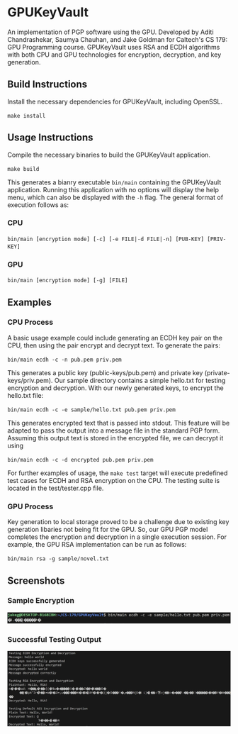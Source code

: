 # GPUKeyVault

An implementation of PGP software using the GPU. Developed by Aditi Chandrashekar, Saumya Chauhan, and Jake Goldman for Caltech's CS 179: GPU Programming course. GPUKeyVault uses RSA and ECDH algorithms with both CPU and GPU technologies for encryption, decryption, and key generation. 

## Build Instructions ##

Install the necessary dependencies for GPUKeyVault, including OpenSSL. 

`make install`

## Usage Instructions ##

Compile the necessary binaries to build the GPUKeyVault application.

`make build`

This generates a bianry executable `bin/main` containing the GPUKeyVault application. Running this application with no options will display the help menu, which can also be displayed with the `-h` flag. The general format of execution follows as: 

### CPU ###

`bin/main [encryption mode] [-c] [-e FILE|-d FILE|-n] [PUB-KEY] [PRIV-KEY]`

### GPU ###

`bin/main [encryption mode] [-g] [FILE]`

## Examples ## 

### CPU Process ###

A basic usage example could include generating an ECDH key pair on the CPU, then using the pair encrypt and decrypt text. To generate the pairs:

`bin/main ecdh -c -n pub.pem priv.pem`

This generates a public key (public-keys/pub.pem) and private key (private-keys/priv.pem). Our sample directory contains a simple hello.txt for testing encryption and decryption. With our newly generated keys, to encrypt the hello.txt file:

`bin/main ecdh -c -e sample/hello.txt pub.pem priv.pem`

This generates encrypted text that is passed into stdout. This feature will be adapted to pass the output into a message file in the standard PGP form. Assuming this output text is stored in the encrypted file, we can decrypt it using 

`bin/main ecdh -c -d encrypted pub.pem priv.pem`

For further examples of usage, the `make test` target will execute predefined test cases for ECDH and RSA encryption on the CPU. The testing suite is located in the test/tester.cpp file. 

### GPU Process ###

Key generation to local storage proved to be a challenge due to existing key generation libaries not being fit for the GPU. So, our GPU PGP model completes the encryption and decryption in a single execution session. For example, the GPU RSA implementation can be run as follows:

`bin/main rsa -g sample/novel.txt`

## Screenshots ##

### Sample Encryption ###
![Output on encryption of 'hello world'](imgs/encrypted_out.png)

### Successful Testing Output ###
![Output on a succesfull run of testing](imgs/testing_out.png)